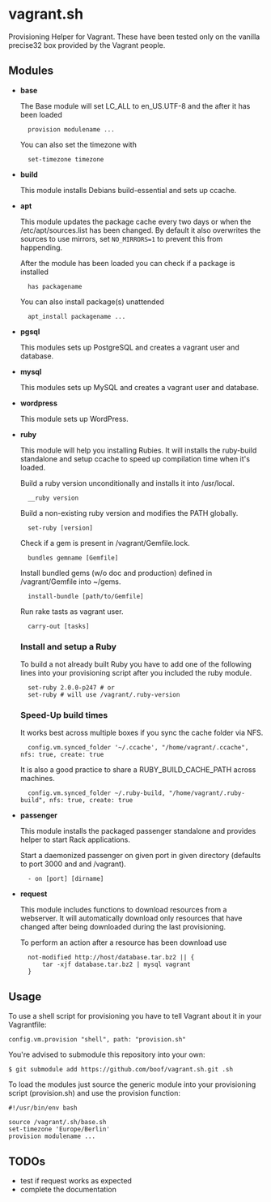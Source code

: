 vagrant.sh
==========

Provisioning Helper for Vagrant. These have been tested only on the vanilla precise32 box provided by the Vagrant people.

Modules
-------

- **base**

  The Base module will set LC\_ALL to en\_US.UTF-8 and the after it has been loaded

        provision modulename ...

  You can also set the timezone with

        set-timezone timezone

- **build**

  This module installs Debians build-essential and sets up ccache.

- **apt**

  This module updates the package cache every two days or when the /etc/apt/sources.list has been changed.
  By default it also overwrites the sources to use mirrors, set `NO_MIRRORS=1` to prevent this from happending.

  After the module has been loaded you can check if a package is installed

        has packagename

  You can also install package(s) unattended

        apt_install packagename ...

- **pgsql**

  This modules sets up PostgreSQL and creates a vagrant user and database.

- **mysql**

  This modules sets up MySQL and creates a vagrant user and database.

- **wordpress**

  This module sets up WordPress.

- **ruby**

  This module will help you installing Rubies. It will installs the ruby-build standalone and setup ccache to speed up compilation time when it's loaded.

  Build a ruby version unconditionally and installs it into /usr/local.

        __ruby version

  Build a non-existing ruby version and modifies the PATH globally.

        set-ruby [version]

  Check if a gem is present in /vagrant/Gemfile.lock.

        bundles gemname [Gemfile]

  Install bundled gems (w/o doc and production) defined in /vagrant/Gemfile into ~/gems.

        install-bundle [path/to/Gemfile]

  Run rake tasts as vagrant user.

        carry-out [tasks]

  ### Install and setup a Ruby

  To build a not already built Ruby you have to add one of the following lines into your provisioning script after you included the ruby module.

        set-ruby 2.0.0-p247 # or
        set-ruby # will use /vagrant/.ruby-version

  ### Speed-Up build times

  It works best across multiple boxes if you sync the cache folder via NFS.

        config.vm.synced_folder '~/.ccache', "/home/vagrant/.ccache", nfs: true, create: true

  It is also a good practice to share a RUBY_BUILD_CACHE_PATH across machines.

        config.vm.synced_folder ~/.ruby-build, "/home/vagrant/.ruby-build", nfs: true, create: true


- **passenger**

  This module installs the packaged passenger standalone and provides helper to start Rack applications.

  Start a daemonized passenger on given port in given directory (defaults to port 3000 and and /vagrant).

        - on [port] [dirname]

- **request**

  This module includes functions to download resources from a webserver. It will automatically download only resources that have changed after being downloaded during the last provisioning.

  To perform an action after a resource has been download use

        not-modified http://host/database.tar.bz2 || {
            tar -xjf database.tar.bz2 | mysql vagrant
        }

Usage
-----

To use a shell script for provisioning you have to tell Vagrant about it in your Vagrantfile:

    config.vm.provision "shell", path: "provision.sh"

You're advised to submodule this repository into your own:

    $ git submodule add https://github.com/boof/vagrant.sh.git .sh

To load the modules just source the generic module into your provisioning script (provision.sh) and use the provision function:

    #!/usr/bin/env bash

    source /vagrant/.sh/base.sh
    set-timezone 'Europe/Berlin'
    provision modulename ...

TODOs
-----

- test if request works as expected
- complete the documentation
